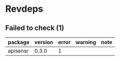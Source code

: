 # Revdeps

## Failed to check (1)

|package  |version |error |warning |note |
|:--------|:-------|:-----|:-------|:----|
|apisensr |0.3.0   |1     |        |     |

